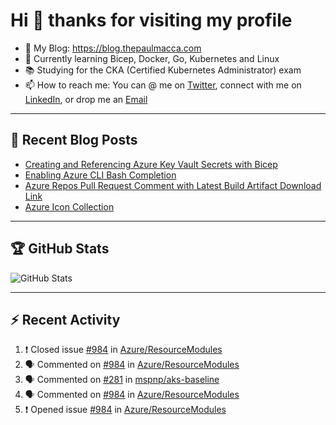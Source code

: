 # Hi 👋 thanks for visiting my profile

- 💬 My Blog: <https://blog.thepaulmacca.com>
- 🌱 Currently learning Bicep, Docker, Go, Kubernetes and Linux
- 📚 Studying for the CKA (Certified Kubernetes Administrator) exam
- 📫 How to reach me: You can @ me on [Twitter](https://twitter.com/thepaulmacca), connect with me on [LinkedIn](https://www.linkedin.com/in/thepaulmacca/), or drop me an [Email](mailto:pm@thepaulmacca.com)

---

## :blue_book: Recent Blog Posts
<!-- BLOG-POST-LIST:START -->
- [Creating and Referencing Azure Key Vault Secrets with Bicep](https://blog.thepaulmacca.com/creating-and-referencing-azure-key-vault-secrets-with-bicep/)
- [Enabling Azure CLI Bash Completion](https://blog.thepaulmacca.com/enabling-azure-cli-bash-completion/)
- [Azure Repos Pull Request Comment with Latest Build Artifact Download Link](https://blog.thepaulmacca.com/azure-repos-pull-request-comment-with-latest-build-artifact-download-link/)
- [Azure Icon Collection](https://blog.thepaulmacca.com/azure-icon-collection/)
<!-- BLOG-POST-LIST:END -->

---

## :trophy: GitHub Stats

![GitHub Stats](https://github-readme-stats.vercel.app/api?username=thepaulmacca&count_private=true&show_icons=true&theme=dark)

---

## :zap: Recent Activity

<!--START_SECTION:activity-->
1. ❗️ Closed issue [#984](https://github.com/Azure/ResourceModules/issues/984) in [Azure/ResourceModules](https://github.com/Azure/ResourceModules)
2. 🗣 Commented on [#984](https://github.com/Azure/ResourceModules/issues/984) in [Azure/ResourceModules](https://github.com/Azure/ResourceModules)
3. 🗣 Commented on [#281](https://github.com/mspnp/aks-baseline/issues/281) in [mspnp/aks-baseline](https://github.com/mspnp/aks-baseline)
4. 🗣 Commented on [#984](https://github.com/Azure/ResourceModules/issues/984) in [Azure/ResourceModules](https://github.com/Azure/ResourceModules)
5. ❗️ Opened issue [#984](https://github.com/Azure/ResourceModules/issues/984) in [Azure/ResourceModules](https://github.com/Azure/ResourceModules)
<!--END_SECTION:activity-->
